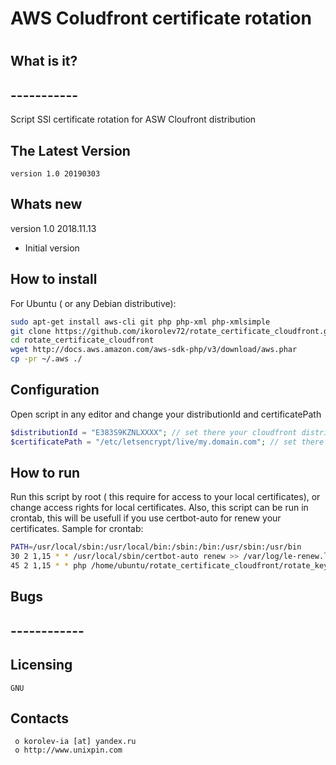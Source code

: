 # AWS Coludfront certificate rotation
#

##  What is it?
##  -----------
Script SSl certificate rotation for ASW Cloufront distribution


##  The Latest Version

	version 1.0 20190303


##  Whats new

version 1.0 2018.11.13
  
  + Initial version


##  How to install
For Ubuntu ( or any Debian distributive):
```bash
sudo apt-get install aws-cli git php php-xml php-xmlsimple
git clone https://github.com/ikorolev72/rotate_certificate_cloudfront.git
cd rotate_certificate_cloudfront
wget http://docs.aws.amazon.com/aws-sdk-php/v3/download/aws.phar
cp -pr ~/.aws ./
```

## Configuration
Open script in any editor and change your distributionId and certificatePath 
```php
$distributionId = "E383S9KZNLXXXX"; // set there your cloudfront distribution id
$certificatePath = "/etc/letsencrypt/live/my.domain.com"; // set there local path to your certificates
```

## How to run
Run this script by root ( this require for access to your local certificates), or change access rights for local certificates.
Also, this script can be run in crontab, this will be usefull if you use certbot-auto for renew your certificates.
Sample for crontab:
```bash
PATH=/usr/local/sbin:/usr/local/bin:/sbin:/bin:/usr/sbin:/usr/bin
30 2 1,15 * * /usr/local/sbin/certbot-auto renew >> /var/log/le-renew.log 2>&1
45 2 1,15 * * php /home/ubuntu/rotate_certificate_cloudfront/rotate_key_cloudfront.php >> /var/log/rotate_key_cloudfront.log 2>&1
``` 

##  Bugs
##  ------------


  Licensing
  ---------
	GNU

  Contacts
  --------

     o korolev-ia [at] yandex.ru
     o http://www.unixpin.com
